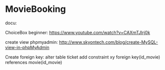 # MovieBooking


docu:

ChoiceBox beginner:
https://www.youtube.com/watch?v=CAXmTJIrj0k

create view phpmyadmin:
http://www.skyontech.com/blog/create-MySQL-view-in-phpMyAdmin

Create foreign key:
alter table ticket add constraint xy foreign key(id_movie) references movie(id_movie)